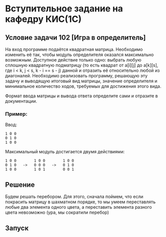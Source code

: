 # Вступительное задание на кафедру КИС(1С)

## Условие задачи 102 [Игра в определитель]

На вход программе подаётся квадратная матрица. Необходимо изменить её так, чтобы модуль определителя оказался максимально возможным.
Доступное действие только одно: выбрать любую сплошную квадратную подматрицу (то есть квадрат от a[i][j] до a[k][s], где i < k, j < s, k - i == s - j) данной и отразить её относительно любой из диагоналей.
Необходимо реализовать программу, решающую эту задачу и выводящую итоговый вид матрицы, значение определителя и минимальное количество ходов, требуемых для достижения этого вида.

Формат ввода матрицы и вывода ответа определите сами и отразите в документации.
### Пример:
Ввод:
```
1 0 0
0 1 0
1 0 0
```
Максимальный модуль достигается двумя действиями:
```
1 0 0        1 0 0        1 0 0
0 1 0   ->   0 0 0   ->   0 1 0
1 0 0        1 0 1        0 0 1
```

## Решение

Будем решать перебором. Для этого, сначала поймем, что если покрасить матрицу в 
шахматном порядке, то мы умеем переставлять любые два элемента одного цвета, а 
переставить элемента разного цвета невозможно (ура, мы сократили перебор)


## Запуск

